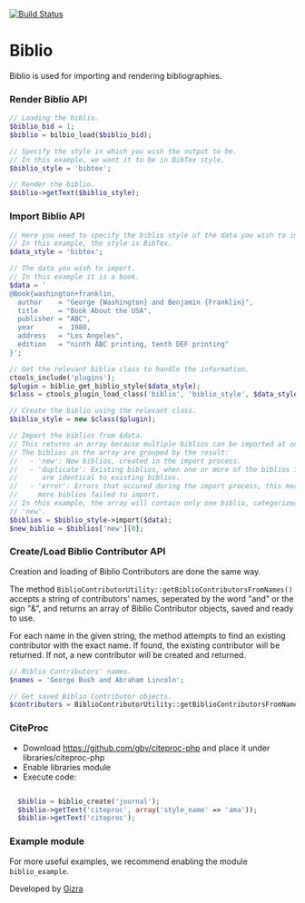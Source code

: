 [![Build Status](https://travis-ci.org/amitaibu/biblio.png?branch=7.x-3.x)](https://travis-ci.org/amitaibu/biblio)

# Biblio

Biblio is used for importing and rendering bibliographies.

### Render Biblio API

```php
// Loading the biblio.
$biblio_bid = 1;
$biblio = bilbio_load($biblio_bid);

// Specify the style in which you wish the output to be.
// In this example, we want it to be in BibTex style.
$biblio_style = 'bibtex';

// Render the biblio.
$biblio->getText($biblio_style);
```

### Import Biblio API

```php
// Here you need to specify the biblio style of the data you wish to import.
// In this example, the style is BibTex.
$data_style = 'bibtex';

// The data you wish to import.
// In this example it is a book.
$data = '
@Book{washington+franklin,
  author    = "George {Washington} and Benjamin {Franklin}",
  title     = "Book About the USA",
  publisher = "ABC",
  year      =  1980,
  address   = "Los Angeles",
  edition   = "ninth ABC printing, tenth DEF printing"
}';

// Get the relevant biblio class to handle the information.
ctools_include('plugins');
$plugin = biblio_get_biblio_style($data_style);
$class = ctools_plugin_load_class('biblio', 'biblio_style', $data_style, 'class');

// Create the biblio using the relevant class.
$biblio_style = new $class($plugin);

// Import the biblios from $data.
// This returns an array because multiple biblios can be imported at once.
// The biblios in the array are grouped by the result:
//   - 'new': New biblios, created in the import process.
//   - 'duplicate': Existing biblios, when one or more of the biblios in the data
//      are identical to existing biblios.
//   - 'error': Errors that occured during the import process, this means one or
//     more biblios failed to import.
// In this example, the array will contain only one biblio, categorized as
// 'new'.
$biblios = $biblio_style->import($data);
$new_biblio = $biblios['new'][0];
```

### Create/Load Biblio Contributor API

Creation and loading of Biblio Contributors are done the same way.

The method ``BiblioContributorUtility::getBiblioContributorsFromNames()`` accepts a string
of contributors' names, seperated by the word "and" or the sign "&",
and returns an array of Biblio Contributor objects, saved and ready to use.

For each name in the given string, the method attempts to find an existing contributor
with the exact name. If found, the existing contributor will be returned. If not, a new
contributor will be created and returned.

```php
// Biblio Contributors' names.
$names = 'George Bush and Abraham Lincoln';

// Get saved Biblio Contributor objects.
$contributors = BiblioContributorUtility::getBiblioContributorsFromNames($names);
```

### CiteProc

* Download https://github.com/gbv/citeproc-php and place it under libraries/citeproc-php
* Enable libraries module
* Execute code:

```php

  $biblio = biblio_create('journal');
  $biblio->getText('citeproc', array('style_name' => 'ama'));
  $biblio->getText('citeproc');
```

### Example module

For more useful examples, we recommend enabling the module ``biblio_example``.


Developed by [Gizra](http://gizra.com)
